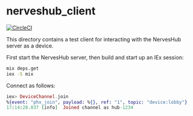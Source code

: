 # nerveshub_client

[![CircleCI](https://circleci.com/gh/nerves-hub/nerveshub_client/tree/master.svg?style=svg)](https://circleci.com/gh/nerves-hub/nerveshub_client/tree/master)

This directory contains a test client for interacting with the NervesHub server
as a device.

First start the NervesHub server, then build and start up an IEx session:

```sh
mix deps.get
iex -S mix
```

Connect as follows:

```elixir
iex> DeviceChannel.join
%{event: "phx_join", payload: %{}, ref: "1", topic: "device:lobby"}
17:14:28.037 [info]  Joined channel as hub-1234
```
